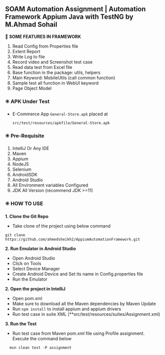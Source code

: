 ## SOAM Automation Assignment | Automation Framework Appium Java with TestNG by M.Ahmad Sohail

🔆 **SOME FEATURES IN FRAMEWORK**

1. Read Config from Properties file
2. Extent Report
3. Write Log to file
4. Record video and Screenshot test case
5. Read data test from Excel file
6. Base function in the package: utils, helpers
7. Main Keyword: MobileUtils (call common function)
8. Sample test all function in WebUI keyword
9. Page Object Model

### ✳️ **APK Under Test**
- E-Commerce App `General-Store.apk` placed at

  ```src/test/resources/apkfile/General-Store.apk```

### ✳️ **Pre-Requisite**
1. IntelliJ Or Any IDE
2. Maven
3. Appium
4. NodeJS
5. Selenium
6. AndroidSDK
7. Android Studio
8. All Environment variables Configured
9. JDK All Version (recommend JDK >=11)

### ✳️ **HOW TO USE**

**1. Clone the Git Repo**

- Take clone of the project using below command
```
git clone https://github.com/ahmedsheikh2/AppiumAutomationFramework.git
```

**2. Run Emulator in Android Studio**
- Open Android Studio
- Click on Tools
- Select Device Manager
- Create Android Device and Set its name in Config.properties file
- Run the Emulator

**2. Open the project in IntelliJ**

- Open pom.xml
- Make sure to download all the Maven dependencies by Maven Update
- Run `npm install` to install appium and appium drivers
- Run test case in suite XML (**src/test/resources/suites/Assignment.xml)

**3. Run the Test**
- Run test case from Maven pom.xml file using Profile assignment. Execute the command below
```
  mvn clean test -P assignment
```